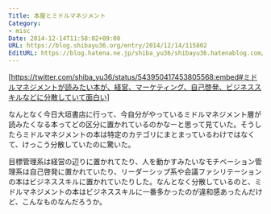 ```yaml
---
Title: 本屋とミドルマネジメント
Category:
- misc
Date: 2014-12-14T11:58:02+09:00
URL: https://blog.shibayu36.org/entry/2014/12/14/115802
EditURL: https://blog.hatena.ne.jp/shiba_yu36/shibayu36.hatenablog.com/atom/entry/8454420450077031555
---
```


[https://twitter.com/shiba_yu36/status/543950417453805568:embed#ミドルマネジメントが読みたい本が、経営、マーケティング、自己啓発、ビジネススキルなどに分散していて面白い]

なんとなく今日大垣書店に行って、今自分がやっているミドルマネジメント層が読みたくなる本ってどの区分に置かれているのかなーと思って見ていた。そうしたらミドルマネジメントの本は特定のカテゴリにまとまっているわけではなくて、けっこう分散していたのに驚いた。

目標管理系は経営の辺りに置かれてたり、人を動かすみたいなモチベーション管理系は自己啓発に置かれていたり、リーダーシップ系や会議ファシリテーションの本はビジネススキルに置かれていたりした。なんとなく分散しているのと、ミドルマネジメントの本はビジネススキルに一番多かったのが違和感あったんだけど、こんなものなんだろうか。
